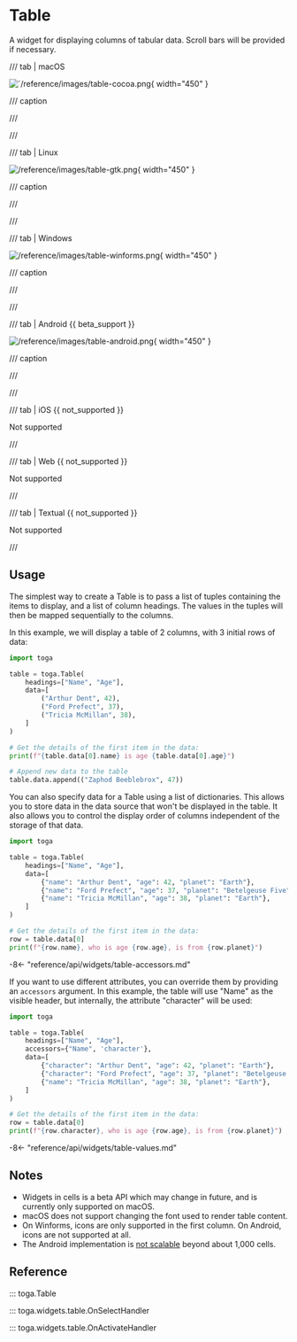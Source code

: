 # Table

A widget for displaying columns of tabular data. Scroll bars will be
provided if necessary.

/// tab | macOS

![`/reference/images/table-cocoa.png](/reference/images/table-cocoa.png){ width="450" }

/// caption

///

<!-- TODO: Update alt text -->

///

/// tab | Linux

![/reference/images/table-gtk.png](/reference/images/table-gtk.png){ width="450" }

/// caption

///

<!-- TODO: Update alt text -->

///

/// tab | Windows

![/reference/images/table-winforms.png](/reference/images/table-winforms.png){ width="450" }

/// caption

///

<!-- TODO: Update alt text -->

///

/// tab | Android {{ beta_support }}

![/reference/images/table-android.png](/reference/images/table-android.png){ width="450" }

/// caption

///

<!-- TODO: Update alt text -->

///

/// tab | iOS {{ not_supported }}

Not supported

///

/// tab | Web {{ not_supported }}

Not supported

///

/// tab | Textual {{ not_supported }}

Not supported

///

## Usage

The simplest way to create a Table is to pass a list of tuples
containing the items to display, and a list of column headings. The
values in the tuples will then be mapped sequentially to the columns.

In this example, we will display a table of 2 columns, with 3 initial
rows of data:

```python
import toga

table = toga.Table(
    headings=["Name", "Age"],
    data=[
        ("Arthur Dent", 42),
        ("Ford Prefect", 37),
        ("Tricia McMillan", 38),
    ]
)

# Get the details of the first item in the data:
print(f"{table.data[0].name} is age {table.data[0].age}")

# Append new data to the table
table.data.append(("Zaphod Beeblebrox", 47))
```

You can also specify data for a Table using a list of dictionaries. This
allows you to store data in the data source that won't be displayed in
the table. It also allows you to control the display order of columns
independent of the storage of that data.

```python
import toga

table = toga.Table(
    headings=["Name", "Age"],
    data=[
        {"name": "Arthur Dent", "age": 42, "planet": "Earth"},
        {"name": "Ford Prefect", "age": 37, "planet": "Betelgeuse Five"},
        {"name": "Tricia McMillan", "age": 38, "planet": "Earth"},
    ]
)

# Get the details of the first item in the data:
row = table.data[0]
print(f"{row.name}, who is age {row.age}, is from {row.planet}")
```

-8<- "reference/api/widgets/table-accessors.md"

If you want to use different attributes, you can override them by
providing an `accessors` argument. In this example, the table will use
"Name" as the visible header, but internally, the attribute "character"
will be used:

```python
import toga

table = toga.Table(
    headings=["Name", "Age"],
    accessors={"Name", 'character'},
    data=[
        {"character": "Arthur Dent", "age": 42, "planet": "Earth"},
        {"character": "Ford Prefect", "age": 37, "planet": "Betelgeuse Five"},
        {"name": "Tricia McMillan", "age": 38, "planet": "Earth"},
    ]
)

# Get the details of the first item in the data:
row = table.data[0]
print(f"{row.character}, who is age {row.age}, is from {row.planet}")
```

-8<- "reference/api/widgets/table-values.md"

## Notes

- Widgets in cells is a beta API which may change in future, and is
  currently only supported on macOS.
- macOS does not support changing the font used to render table content.
- On Winforms, icons are only supported in the first column. On Android,
  icons are not supported at all.
- The Android implementation is [not
  scalable](https://github.com/beeware/toga/issues/1392) beyond about
  1,000 cells.

## Reference

::: toga.Table

::: toga.widgets.table.OnSelectHandler

::: toga.widgets.table.OnActivateHandler
